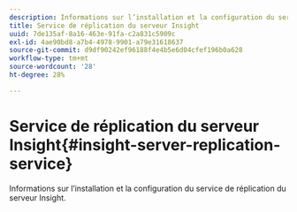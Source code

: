 ```yaml
---
description: Informations sur l’installation et la configuration du service de réplication du serveur Insight.
title: Service de réplication du serveur Insight
uuid: 7de135af-8a16-463e-91fa-c2a831c5909c
exl-id: 4ae90bd8-a7b4-4978-9901-a79e31618637
source-git-commit: d9df90242ef96188f4e4b5e6d04cfef196b0a628
workflow-type: tm+mt
source-wordcount: '28'
ht-degree: 28%

---
```


# Service de réplication du serveur Insight{#insight-server-replication-service}

Informations sur l’installation et la configuration du service de réplication du serveur Insight.
